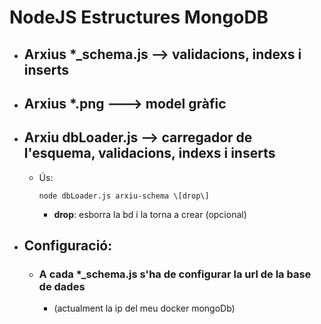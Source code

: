 # NodeJS Estructures MongoDB

* ## Arxius *_schema.js -->  validacions, indexs i inserts
* ## Arxius *.png ---> model gràfic
* ## Arxiu dbLoader.js -->  carregador de l'esquema, validacions, indexs i inserts
  * Ús: 
    
        node dbLoader.js arxiu-schema \[drop\]
    * __drop__: esborra la bd i la torna a crear (opcional)
* ## Configuració:
  * ### A cada *_schema.js s'ha de configurar la url de la base de dades
    * (actualment la ip del meu docker mongoDb)